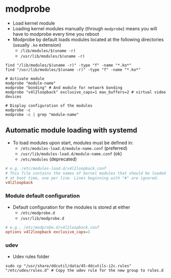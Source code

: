 # modprobe

- Load kernel module
- Loading kernel modules manually (through `modprobe`) means you will have to modprobe every time you reboot
- Modprobe by default loads modules located at the following directories (usually `.ko` extension)
  - `/lib/modules/$(uname -r)`
  - `/usr/lib/modules/$(uname -r)`

```shell
find "/lib/modules/$(uname -r)" -type "f" -name "*.ko*"
find "/usr/lib/modules/$(uname -r)" -type "f" -name "*.ko*"
```

```shell
# Activate module
modprobe "module-name"
modprobe "bonding" # And module for network bonding
modprobe "v4l2loopback" exclusive_caps=1 max_buffers=2 # virtual video devices

# Display configuration of the modules
modprobe -c
modprobe -c | grep "module-name"
```

## Automatic module loading with systemd

- To load modules upon start, modules must be defined in:
  - `/etc/modules-load.d/module-name.conf` (preferred)
  - `/usr/lib/modules-load.d/module-name.conf` (ok)
  - `/etc/modules` (deprecated)

```conf
# e.g. /etc/modules-load.d/v4l2loopback.conf
# This file contains the names of kernel modules that should be loaded
# at boot time, one per line. Lines beginning with "#" are ignored.
v4l2loopback
```

### Module default configuration

- Default configuration for the modules is stored at either
  - `/etc/modprobe.d`
  - `/usr/lib/modprobe.d`

```conf
# e.g., /etc/modprobe.d/v4l2loopback.conf
options v4l2loopback exclusive_caps=1
```

### udev

- Udev rules folder

```shell
sudo cp "/usr/share/ddcutil/data/45-ddcutils-i2c.rules" "/etc/udev/rules.d" # Copy the udev rule for the new group to rules.d
```
